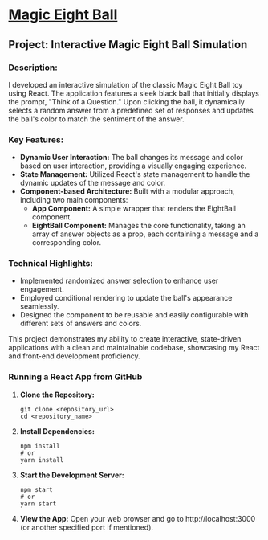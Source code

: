# [Magic Eight Ball](https://magic-eight-ball-iota.vercel.app/)

## Project: Interactive Magic Eight Ball Simulation

### Description:
I developed an interactive simulation of the classic Magic Eight Ball toy using React. The application features a sleek black ball that initially displays the prompt, "Think of a Question." Upon clicking the ball, it dynamically selects a random answer from a predefined set of responses and updates the ball's color to match the sentiment of the answer.

### Key Features:
- **Dynamic User Interaction:** The ball changes its message and color based on user interaction, providing a visually engaging experience.
- **State Management:** Utilized React's state management to handle the dynamic updates of the message and color.
- **Component-based Architecture:** Built with a modular approach, including two main components:
  - **App Component:** A simple wrapper that renders the EightBall component.
  - **EightBall Component:** Manages the core functionality, taking an array of answer objects as a prop, each containing a message and a corresponding color.

### Technical Highlights:
- Implemented randomized answer selection to enhance user engagement.
- Employed conditional rendering to update the ball's appearance seamlessly.
- Designed the component to be reusable and easily configurable with different sets of answers and colors.

This project demonstrates my ability to create interactive, state-driven applications with a clean and maintainable codebase, showcasing my React and front-end development proficiency.

### Running a React App from GitHub

1. **Clone the Repository:**
   ```
   git clone <repository_url>
   cd <repository_name>
   ```

2. **Install Dependencies:**
    ```
   npm install
   # or
   yarn install
   ```

3. **Start the Development Server:**
    ```
    npm start
    # or
    yarn start
    ```

4. **View the App:**
    Open your web browser and go to http://localhost:3000 (or another specified port if mentioned).
